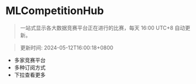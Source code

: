 # MLCompetitionHub

> 一站式显示各大数据竞赛平台正在进行的比赛，每天 16:00 UTC+8 自动更新。
  
> 更新时间: 2024-05-12T16:00:18+0800 

* 多家竞赛平台
* 多种订阅方式
* 下拉查看更多